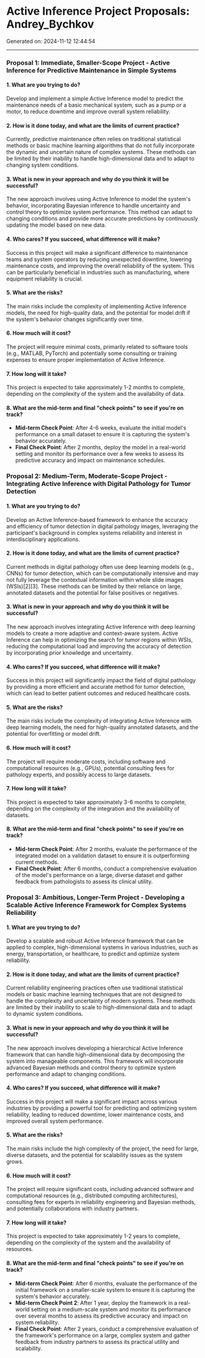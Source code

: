 # Active Inference Project Proposals: Andrey_Bychkov

Generated on: 2024-11-12 12:44:54

---

### Proposal 1: Immediate, Smaller-Scope Project - Active Inference for Predictive Maintenance in Simple Systems

#### 1. What are you trying to do?
Develop and implement a simple Active Inference model to predict the maintenance needs of a basic mechanical system, such as a pump or a motor, to reduce downtime and improve overall system reliability.

#### 2. How is it done today, and what are the limits of current practice?
Currently, predictive maintenance often relies on traditional statistical methods or basic machine learning algorithms that do not fully incorporate the dynamic and uncertain nature of complex systems. These methods can be limited by their inability to handle high-dimensional data and to adapt to changing system conditions.

#### 3. What is new in your approach and why do you think it will be successful?
The new approach involves using Active Inference to model the system's behavior, incorporating Bayesian inference to handle uncertainty and control theory to optimize system performance. This method can adapt to changing conditions and provide more accurate predictions by continuously updating the model based on new data.

#### 4. Who cares? If you succeed, what difference will it make?
Success in this project will make a significant difference to maintenance teams and system operators by reducing unexpected downtime, lowering maintenance costs, and improving the overall reliability of the system. This can be particularly beneficial in industries such as manufacturing, where equipment reliability is crucial.

#### 5. What are the risks?
The main risks include the complexity of implementing Active Inference models, the need for high-quality data, and the potential for model drift if the system's behavior changes significantly over time.

#### 6. How much will it cost?
The project will require minimal costs, primarily related to software tools (e.g., MATLAB, PyTorch) and potentially some consulting or training expenses to ensure proper implementation of Active Inference.

#### 7. How long will it take?
This project is expected to take approximately 1-2 months to complete, depending on the complexity of the system and the availability of data.

#### 8. What are the mid-term and final "check points" to see if you're on track?
- **Mid-term Check Point**: After 4-6 weeks, evaluate the initial model's performance on a small dataset to ensure it is capturing the system's behavior accurately.
- **Final Check Point**: After 2 months, deploy the model in a real-world setting and monitor its performance over a few weeks to assess its predictive accuracy and impact on maintenance schedules.

### Proposal 2: Medium-Term, Moderate-Scope Project - Integrating Active Inference with Digital Pathology for Tumor Detection

#### 1. What are you trying to do?
Develop an Active Inference-based framework to enhance the accuracy and efficiency of tumor detection in digital pathology images, leveraging the participant's background in complex systems reliability and interest in interdisciplinary applications.

#### 2. How is it done today, and what are the limits of current practice?
Current methods in digital pathology often use deep learning models (e.g., CNNs) for tumor detection, which can be computationally intensive and may not fully leverage the contextual information within whole slide images (WSIs)[2][3]. These methods can be limited by their reliance on large, annotated datasets and the potential for false positives or negatives.

#### 3. What is new in your approach and why do you think it will be successful?
The new approach involves integrating Active Inference with deep learning models to create a more adaptive and context-aware system. Active Inference can help in optimizing the search for tumor regions within WSIs, reducing the computational load and improving the accuracy of detection by incorporating prior knowledge and uncertainty.

#### 4. Who cares? If you succeed, what difference will it make?
Success in this project will significantly impact the field of digital pathology by providing a more efficient and accurate method for tumor detection, which can lead to better patient outcomes and reduced healthcare costs.

#### 5. What are the risks?
The main risks include the complexity of integrating Active Inference with deep learning models, the need for high-quality annotated datasets, and the potential for overfitting or model drift.

#### 6. How much will it cost?
The project will require moderate costs, including software and computational resources (e.g., GPUs), potential consulting fees for pathology experts, and possibly access to large datasets.

#### 7. How long will it take?
This project is expected to take approximately 3-6 months to complete, depending on the complexity of the integration and the availability of datasets.

#### 8. What are the mid-term and final "check points" to see if you're on track?
- **Mid-term Check Point**: After 2 months, evaluate the performance of the integrated model on a validation dataset to ensure it is outperforming current methods.
- **Final Check Point**: After 6 months, conduct a comprehensive evaluation of the model's performance on a large, diverse dataset and gather feedback from pathologists to assess its clinical utility.

### Proposal 3: Ambitious, Longer-Term Project - Developing a Scalable Active Inference Framework for Complex Systems Reliability

#### 1. What are you trying to do?
Develop a scalable and robust Active Inference framework that can be applied to complex, high-dimensional systems in various industries, such as energy, transportation, or healthcare, to predict and optimize system reliability.

#### 2. How is it done today, and what are the limits of current practice?
Current reliability engineering practices often use traditional statistical models or basic machine learning techniques that are not designed to handle the complexity and uncertainty of modern systems. These methods are limited by their inability to scale to high-dimensional data and to adapt to dynamic system conditions.

#### 3. What is new in your approach and why do you think it will be successful?
The new approach involves developing a hierarchical Active Inference framework that can handle high-dimensional data by decomposing the system into manageable components. This framework will incorporate advanced Bayesian methods and control theory to optimize system performance and adapt to changing conditions.

#### 4. Who cares? If you succeed, what difference will it make?
Success in this project will make a significant impact across various industries by providing a powerful tool for predicting and optimizing system reliability, leading to reduced downtime, lower maintenance costs, and improved overall system performance.

#### 5. What are the risks?
The main risks include the high complexity of the project, the need for large, diverse datasets, and the potential for scalability issues as the system grows.

#### 6. How much will it cost?
The project will require significant costs, including advanced software and computational resources (e.g., distributed computing architectures), consulting fees for experts in reliability engineering and Bayesian methods, and potentially collaborations with industry partners.

#### 7. How long will it take?
This project is expected to take approximately 1-2 years to complete, depending on the complexity of the system and the availability of resources.

#### 8. What are the mid-term and final "check points" to see if you're on track?
- **Mid-term Check Point**: After 6 months, evaluate the performance of the initial framework on a smaller-scale system to ensure it is capturing the system's behavior accurately.
- **Mid-term Check Point 2**: After 1 year, deploy the framework in a real-world setting on a medium-scale system and monitor its performance over several months to assess its predictive accuracy and impact on system reliability.
- **Final Check Point**: After 2 years, conduct a comprehensive evaluation of the framework's performance on a large, complex system and gather feedback from industry partners to assess its practical utility and scalability.